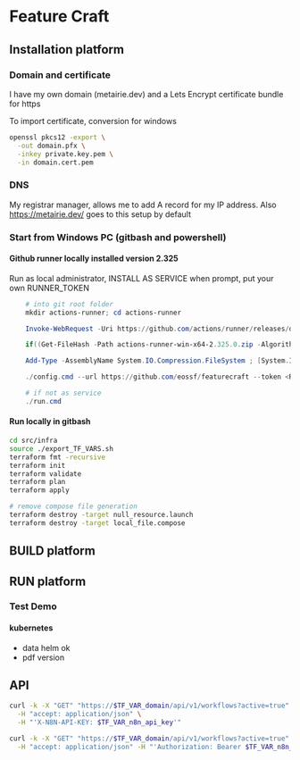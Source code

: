 # Feature Craft

## Installation platform

### Domain and certificate

I have my own domain (metairie.dev) and a Lets Encrypt certificate bundle for https

To import certificate, conversion for windows

```bash
openssl pkcs12 -export \
  -out domain.pfx \
  -inkey private.key.pem \
  -in domain.cert.pem
```

### DNS

My registrar manager, allows me to add A record for my IP address. Also https://metairie.dev/ goes to this setup by default

### Start from Windows PC (gitbash and powershell)

#### Github runner locally installed version 2.325

Run as local administrator, INSTALL AS SERVICE when prompt, put your own RUNNER_TOKEN

```powershell
    # into git root folder
    mkdir actions-runner; cd actions-runner

    Invoke-WebRequest -Uri https://github.com/actions/runner/releases/download/v2.325.0/actions-runner-win-x64-2.325.0.zip -OutFile actions-runner-win-x64-2.325.0.zip

    if((Get-FileHash -Path actions-runner-win-x64-2.325.0.zip -Algorithm SHA256).Hash.ToUpper() -ne '8601aa56828c084b29bdfda574af1fcde0943ce275fdbafb3e6d4a8611245b1b'.ToUpper()){ throw 'Computed checksum did not match' }

    Add-Type -AssemblyName System.IO.Compression.FileSystem ; [System.IO.Compression.ZipFile]::ExtractToDirectory("$PWD/actions-runner-win-x64-2.325.0.zip", "$PWD")

    ./config.cmd --url https://github.com/eossf/featurecraft --token <RUNNER_TOKEN>

    # if not as service
    ./run.cmd
```

#### Run locally in gitbash

```bash
cd src/infra
source ./export_TF_VARS.sh
terraform fmt -recursive
terraform init
terraform validate
terraform plan
terraform apply

# remove compose file generation 
terraform destroy -target null_resource.launch
terraform destroy -target local_file.compose
```

## BUILD platform



## RUN platform



### Test Demo 

#### kubernetes
 - data helm ok
 - pdf version 


## API

```bash
curl -k -X "GET" "https://$TF_VAR_domain/api/v1/workflows?active=true" \
  -H "accept: application/json" \
  -H "'X-N8N-API-KEY: $TF_VAR_n8n_api_key'"

curl -k -X "GET" "https://$TF_VAR_domain/api/v1/workflows?active=true" \
  -H "accept: application/json" -H "'Authorization: Bearer $TF_VAR_n8n_api_key'" -H "'X-N8N-API-KEY: $TF_VAR_n8n_api_key'"
```
